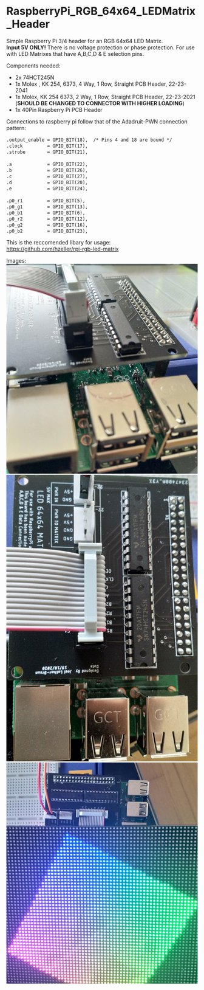 # RaspberryPi_RGB_64x64_LEDMatrix_Header

Simple Raspberry Pi 3/4 header for an RGB 64x64 LED Matrix.  
**Input 5V ONLY!** There is no voltage protection or phase protection. 
For use with LED Matrixes that have A,B,C,D & E selection pins.  
  
Components needed:  
* 2x 74HCT245N  
* 1x Molex , KK 254, 6373, 4 Way, 1 Row, Straight PCB Header, 22-23-2041  
* 1x Molex, KK 254 6373, 2 Way, 1 Row,  Straight PCB Header, 22-23-2021 (**SHOULD BE CHANGED TO CONNECTOR WITH HIGHER LOADING**)  
* 1x 40Pin Raspberry Pi PCB Header  

Connections to raspberry pi follow that of the Adadruit-PWN connection pattern:  
  
    .output_enable = GPIO_BIT(18),  /* Pins 4 and 18 are bound */  
    .clock         = GPIO_BIT(17),  
    .strobe        = GPIO_BIT(21),  
  
    .a             = GPIO_BIT(22),  
    .b             = GPIO_BIT(26),  
    .c             = GPIO_BIT(27),  
    .d             = GPIO_BIT(20),  
    .e             = GPIO_BIT(24),  
  
    .p0_r1         = GPIO_BIT(5),  
    .p0_g1         = GPIO_BIT(13),   
    .p0_b1         = GPIO_BIT(6),  
    .p0_r2         = GPIO_BIT(12),  
    .p0_g2         = GPIO_BIT(16),  
    .p0_b2         = GPIO_BIT(23),  
    
This is the reccomended libary for usage:  
https://github.com/hzeller/rpi-rgb-led-matrix    

  
Images:  
![Orth View](Assets/IMG_20201112_143734.jpg)
![Top View](Assets/IMG_20201112_143740.jpg)
![Full View](Assets/IMG_20201112_143749.jpg)
